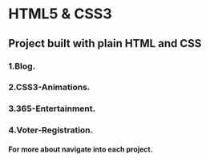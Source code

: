 # HTML5 & CSS3 
## Project built with plain HTML and CSS

### 1.Blog.

### 2.CSS3-Animations.

### 3.365-Entertainment.

### 4.Voter-Registration.

#### For more about navigate into each project.
